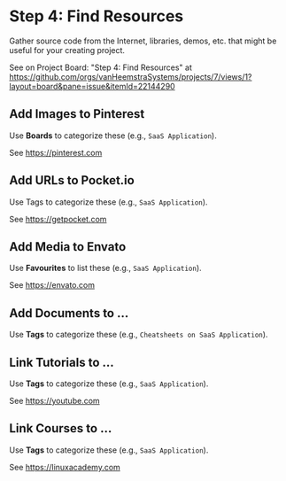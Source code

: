 # Step 4: Find Resources

Gather source code from the Internet, libraries, demos, etc. that might be useful for your creating project.

See on Project Board: "Step 4: Find Resources" at https://github.com/orgs/vanHeemstraSystems/projects/7/views/1?layout=board&pane=issue&itemId=22144290

## Add Images to Pinterest

Use **Boards** to categorize these (e.g., ```SaaS Application```).

See https://pinterest.com

## Add URLs to Pocket.io

Use Tags to categorize these (e.g., ```SaaS Application```).

See https://getpocket.com

## Add Media to Envato

Use **Favourites** to list these (e.g., ```SaaS Application```).

See https://envato.com

## Add Documents to ...

Use **Tags** to categorize these (e.g., ```Cheatsheets on SaaS Application```).

## Link Tutorials to ...

Use **Tags** to categorize these (e.g., ```SaaS Application```).

See https://youtube.com

## Link Courses to ...

Use **Tags** to categorize these (e.g., ```SaaS Application```).

See https://linuxacademy.com
